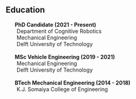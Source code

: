 ## Education

<ol class="education" style="list-style: none;">

<li>
<div><strong>PhD Candidate (2021 - Present)</strong></div>
<p style="margin:0 5px 0;">
<autocolor>Department of Cognitive Robotics</autocolor><br> 
<autocolor>Mechanical Engineering</autocolor><br>
<autocolor>Delft University of Technology</autocolor><br>
</p>
</li>

<br>

<li>
<div><strong>MSc Vehicle Engineering (2019 - 2021)</strong></div>
<p style="margin:0 5px 0;">
<autocolor>Mechanical Engineering</autocolor><br>
<autocolor>Delft University of Technology</autocolor><br>
</p>
</li>

<br>

<li>
<div><strong>BTech Mechanical Engineering (2014 - 2018)</strong></div>
<p style="margin:0 5px 0;">
<autocolor>K.J. Somaiya College of Engineering</autocolor><br>
</p>
</li>

</ol>


